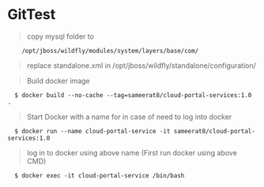 # GitTest

> copy mysql folder to
```
	/opt/jboss/wildfly/modules/system/layers/base/com/
```

> replace standalone.xml in /opt/jboss/wildfly/standalone/configuration/

> Build docker image
```
  $ docker build --no-cache --tag=sameerat8/cloud-portal-services:1.0 .
```

>Start Docker with a name for in case of need to log into docker
```
  $ docker run --name cloud-portal-service -it sameerat8/cloud-portal-services:1.0
```

> log in to docker using above name (First run docker using above CMD)
```
  $ docker exec -it cloud-portal-service /bin/bash
```
